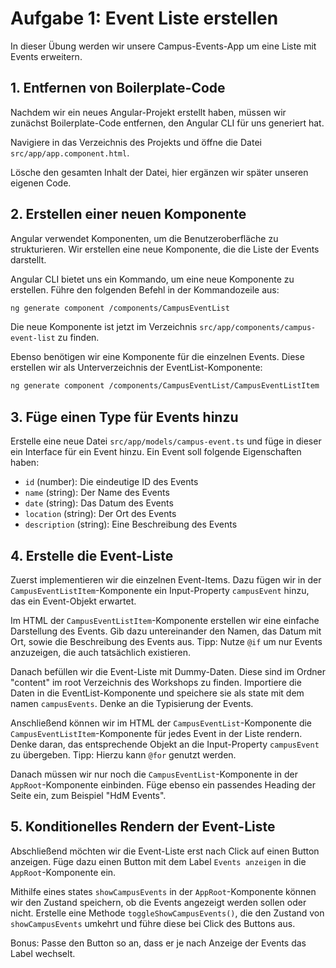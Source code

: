 # Aufgabe 1: Event Liste erstellen

In dieser Übung werden wir unsere Campus-Events-App um eine Liste mit Events erweitern.

## 1. Entfernen von Boilerplate-Code

Nachdem wir ein neues Angular-Projekt erstellt haben, müssen wir zunächst Boilerplate-Code entfernen, den Angular CLI für uns generiert hat.

Navigiere in das Verzeichnis des Projekts und öffne die Datei `src/app/app.component.html`. 

Lösche den gesamten Inhalt der Datei, hier ergänzen wir später unseren eigenen Code.

## 2. Erstellen einer neuen Komponente

Angular verwendet Komponenten, um die Benutzeroberfläche zu strukturieren. Wir erstellen eine neue Komponente, die die Liste der Events darstellt.

Angular CLI bietet uns ein Kommando, um eine neue Komponente zu erstellen. Führe den folgenden Befehl in der Kommandozeile aus:

```bash
ng generate component /components/CampusEventList
```
Die neue Komponente ist jetzt im Verzeichnis `src/app/components/campus-event-list` zu finden.

Ebenso benötigen wir eine Komponente für die einzelnen Events. Diese erstellen wir als Unterverzeichnis der EventList-Komponente:

```bash
ng generate component /components/CampusEventList/CampusEventListItem
```

## 3. Füge einen Type für Events hinzu

Erstelle eine neue Datei `src/app/models/campus-event.ts` und füge in dieser ein Interface für ein Event hinzu.
Ein Event soll folgende Eigenschaften haben:
- `id` (number): Die eindeutige ID des Events
- `name` (string): Der Name des Events
- `date` (string): Das Datum des Events
- `location` (string): Der Ort des Events
- `description` (string): Eine Beschreibung des Events

## 4. Erstelle die Event-Liste

Zuerst implementieren wir die einzelnen Event-Items. Dazu fügen wir in der `CampusEventListItem`-Komponente ein Input-Property `campusEvent` hinzu, das ein Event-Objekt erwartet.

Im HTML der `CampusEventListItem`-Komponente erstellen wir eine einfache Darstellung des Events. Gib dazu untereinander den Namen, das Datum mit Ort, sowie die Beschreibung des Events aus.
Tipp: Nutze `@if` um nur Events anzuzeigen, die auch tatsächlich existieren.

Danach befüllen wir die Event-Liste mit Dummy-Daten. Diese sind im Ordner "content" im root Verzeichnis des Workshops zu finden. 
Importiere die Daten in die EventList-Komponente und speichere sie als state mit dem namen `campusEvents`. Denke an die Typisierung der Events.

Anschließend können wir im HTML der `CampusEventList`-Komponente die `CampusEventListItem`-Komponente für jedes Event in der Liste rendern.
Denke daran, das entsprechende Objekt an die Input-Property `campusEvent` zu übergeben.
Tipp: Hierzu kann `@for` genutzt werden.

Danach müssen wir nur noch die `CampusEventList`-Komponente in der `AppRoot`-Komponente einbinden.
Füge ebenso ein passendes Heading der Seite ein, zum Beispiel "HdM Events".

## 5. Konditionelles Rendern der Event-Liste

Abschließend möchten wir die Event-Liste erst nach Click auf einen Button anzeigen.
Füge dazu einen Button mit dem Label `Events anzeigen` in die `AppRoot`-Komponente ein.

Mithilfe eines states `showCampusEvents` in der `AppRoot`-Komponente können wir den Zustand speichern, ob die Events angezeigt werden sollen oder nicht.
Erstelle eine Methode `toggleShowCampusEvents()`, die den Zustand von `showCampusEvents` umkehrt und führe diese bei Click des Buttons aus.

Bonus: Passe den Button so an, dass er je nach Anzeige der Events das Label wechselt.

